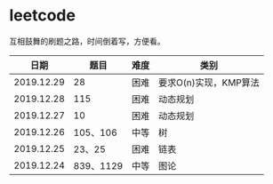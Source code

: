 # leetcode
互相鼓舞的刷题之路，时间倒着写，方便看。

| 日期| 题目|难度|类别|
|--|--|--|--|
|2019.12.29|28| 困难| 要求O(n)实现，KMP算法|
|2019.12.28|115| 困难| 动态规划|
|2019.12.27|10| 困难| 动态规划|
|2019.12.26| 105、106| 中等| 树|
|2019.12.25| 23、25| 困难| 链表|
|2019.12.24| 839、1129| 中等| 图论|